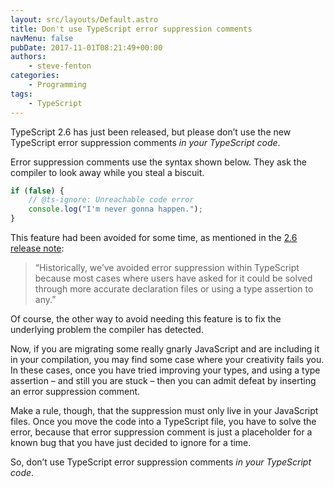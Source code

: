 ```yaml
---
layout: src/layouts/Default.astro
title: Don't use TypeScript error suppression comments
navMenu: false
pubDate: 2017-11-01T08:21:49+00:00
authors:
    - steve-fenton
categories:
    - Programming
tags:
    - TypeScript
---
```


TypeScript 2.6 has just been released, but please don’t use the new TypeScript error suppression comments *in your TypeScript code*.

Error suppression comments use the syntax shown below. They ask the compiler to look away while you steal a biscuit.

```typescript
if (false) {
    // @ts-ignore: Unreachable code error
    console.log("I'm never gonna happen.");
}
```

This feature had been avoided for some time, as mentioned in the [2.6 release note](https://blogs.msdn.microsoft.com/typescript/2017/10/31/announcing-typescript-2-6/):

> “Historically, we’ve avoided error suppression within TypeScript because most cases where users have asked for it could be solved through more accurate declaration files or using a type assertion to any.”

Of course, the other way to avoid needing this feature is to fix the underlying problem the compiler has detected.

Now, if you are migrating some really gnarly JavaScript and are including it in your compilation, you may find some case where your creativity fails you. In these cases, once you have tried improving your types, and using a type assertion – and still you are stuck – then you can admit defeat by inserting an error suppression comment.

Make a rule, though, that the suppression must only live in your JavaScript files. Once you move the code into a TypeScript file, you have to solve the error, because that error suppression comment is just a placeholder for a known bug that you have just decided to ignore for a time.

So, don’t use TypeScript error suppression comments *in your TypeScript code*.